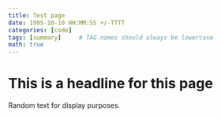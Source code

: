 ```yaml
---
title: Test page
date: 1995-10-10 HH:MM:SS +/-TTTT
categories: [code]
tags: [summary]     # TAG names should always be lowercase
math: true
---
```


# This is a headline for this page

Random text for display purposes.